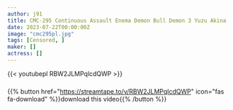 ```yaml
---
author: j91
title: CMC-295 Continuous Assault Enema Demon Bull Demon 3 Yuzu Akina
date: 2023-07-22T00:00:00Z
image: "cmc295pl.jpg"
tags: [Censored, ]
maker: []
actress: []
---
```



{{< youtubepl RBW2JLMPqlcdQWP >}}
###

{{% button href="https://streamtape.to/v/RBW2JLMPqlcdQWP" icon="fas fa-download" %}}download this video{{% /button %}}
